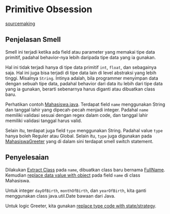 # Primitive Obsession

[sourcemaking](https://sourcemaking.com/refactoring/smells/primitive-obsession)

## Penjelasan Smell

Smell ini terjadi ketika ada field atau parameter yang memakai tipe data primitif, padahal behavior-nya lebih daripada tipe data yang ia gunakan.

Hal ini tidak terjadi hanya di tipe data primitif `int`, `float`, dan sebagainya saja. Hal ini juga bisa terjadi di tipe data lain di level abstraksi yang lebih tinggi. Misalnya `String`. Intinya adalah, bila programmer menyimpan data dengan sebuah tipe data, padahal behavior dari data itu lebih dari tipe data yang ia gunakan, berarti sebenarnya harus diganti atau dibuatkan class baru.

Perhatikan contoh [Mahasiswa.java](before/Mahasiswa.java). Terdapat field `name` menggunakan String dan tanggal lahir yang dipecah-pecah menjadi integer. Padahal `name` memiliki validasi sesuai dengan regex dalam code, dan tanggal lahir memiliki validasi tanggal harus valid.

Selain itu, terdapat juga field `type` menggunakan String. Padahal value `type` hanya boleh Reguler atau Global. Selain itu, `type` juga digunakan pada [MahasiswaGreeter](before/MahasiswaGreeter.java) yang di dalam sini terdapat smell switch statement.

## Penyelesaian

Dilakukan [Extract Class](https://sourcemaking.com/refactoring/extract-class) pada `name`, dibuatkan class baru bernama [FullName](after/FullName.java). Kemudian [replace data value with object](https://sourcemaking.com/refactoring/replace-data-value-with-object) pada field `name` di class Mahasiswa.

Untuk integer `dayOfBirth`, `monthOfBirth`, dan `yearOfBirth`, kita ganti menggunakan class java.util.Date bawaan dari Java.

Untuk logic Greeter, kita gunakan [replace type code with state/strategy](https://sourcemaking.com/refactoring/replace-type-code-with-state-strategy).
